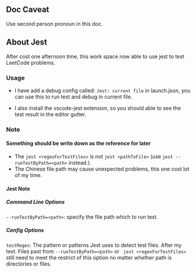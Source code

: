 ## Doc Caveat
Use second person pronoun in this doc.

## About Jest
After cost one afternoon time, this work space now able to use jest to test LeetCode problems.

### Usage
- I have add a debug config called: `Jest: current file` in launch.json, you can use this to run test and debug in current file.

- I also install the vscode-jest extension, so you should able to see the test result in the editor gutter.

### Note
#### Something should be write down as the reference for later
- The `jest <regexForTestFiles>` is not `jest <pathToFile>` (use `jest --runTestByPath=<path>` instead.).
- The Chinese file path may cause unexpected problems, this one cost lot of my time. 

#### Jest Note
##### Command Line Options
`--runTestByPath=<path>`: specify the file path which to run test.
##### Config Options
`testRegex`: The pattern or patterns Jest uses to detect test files. After my test. Files past from `--runTestByPath=<path>` or ` jest <regexForTestFiles>` still need to meet the restrict of this option no matter whether path is directories or files.

